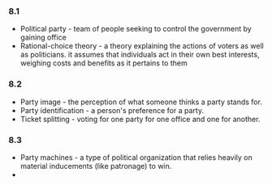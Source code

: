### 8.1
- Political party - team of people seeking to control the government by gaining office
- Rational-choice theory - a theory explaining the actions of voters as well as politicians. it assumes that individuals act in their own best interests, weighing costs and benefits as it pertains to them
### 8.2
- Party image - the perception of what someone thinks a party stands for.
- Party identification - a person's preference for a party.
- Ticket splitting - voting for one party for one office and one for another.
### 8.3
- Party machines - a type of political organization that relies heavily on material inducements (like patronage) to win.
- 